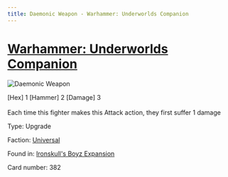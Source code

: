 ```yaml
---
title: Daemonic Weapon - Warhammer: Underworlds Companion
---
```


# [Warhammer: Underworlds Companion](https://guidokessels.github.io/wh-underworlds)

  

![Daemonic Weapon](https://warhammerunderworlds.com/wp-content/uploads/sites/6/2017/12/382_ENG-Daemonic-Weapon.png)

<div class="whu-weapon">[Hex] 1 [Hammer] 2 [Damage] 3</div><br /> Each time this fighter makes this Attack action, they first suffer 1 damage

Type: Upgrade

Faction: [Universal](https://guidokessels.github.io/wh-underworlds/factions/universal)

Found in: [Ironskull's Boyz Expansion](https://guidokessels.github.io/wh-underworlds/locations/ironskulls-boyz-expansion)

Card number: 382
